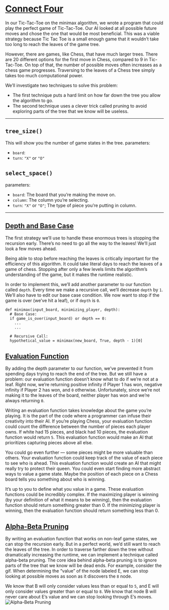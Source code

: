 # [Connect Four](https://www.codecademy.com/courses/machine-learning/lessons/advanced-minimax/exercises/tree-size)

In our Tic-Tac-Toe on the minimax algorithm, we wrote a program that could play the perfect game of Tic-Tac-Toe. 
Our AI looked at all possible future moves and chose the one that would be most beneficial. 
This was a viable strategy because Tic Tac Toe is a small enough game that it wouldn’t take too long to reach the leaves of the game tree.

However, there are games, like Chess, that have much larger trees. 
There are 20 different options for the first move in Chess, compared to 9 in Tic-Tac-Toe.
On top of that, the number of possible moves often increases as a chess game progresses. 
Traversing to the leaves of a Chess tree simply takes too much computational power.

We’ll investigate two techniques to solve this problem:
* The first technique puts a hard limit on how far down the tree you allow the algorithm to go.
* The second technique uses a clever trick called pruning to avoid exploring parts of the tree that we know will be useless.

---
## `tree_size()`
This will show you the number of game states in the tree.
parameters:
* `board`: 
* `turn`: `"X"` or `"O"`

## `select_space()`
parameters:
* `board`: The board that you’re making the move on.
* `column`: The column you’re selecting.
* `turn`: `"X"` or `"O"`; The type of piece you’re putting in column.

---
## [Depth and Base Case](https://www.codecademy.com/courses/machine-learning/lessons/advanced-minimax/exercises/base-case)

The first strategy we’ll use to handle these enormous trees is stopping the recursion early. 
There’s no need to go all the way to the leaves! 
We’ll just look a few moves ahead.

Being able to stop before reaching the leaves is critically important for the efficiency of this algorithm. 
It could take literal days to reach the leaves of a game of chess. 
Stopping after only a few levels limits the algorithm’s understanding of the game, but it makes the runtime realistic.

In order to implement this, we’ll add another parameter to our function called `depth`. Every time we make a recursive call, we’ll decrease `depth` by `1`.
We’ll also have to edit our base case condition. We now want to stop if the game is over (we’ve hit a leaf), or if `depth` is `0`.
```
def minimax(input_board, minimizing_player, depth):
  # Base Case:
  if game_is_over(input_board) or depth == 0:
    ...
    ...
  
  # Recursive Call:
  hypothetical_value = minimax(new_board, True, depth - 1)[0]
```

## [Evaluation Function](https://www.codecademy.com/courses/machine-learning/lessons/advanced-minimax/exercises/evaluation-function)

By adding the depth parameter to our function, we’ve prevented it from spending days trying to reach the end of the tree. 
But we still have a problem: our evaluation function doesn’t know what to do if we’re not at a leaf.
Right now, we’re returning positive infinity if Player 1 has won, negative infinity if Player 2 has won, and `0` otherwise. 
Unfortunately, since we’re not making it to the leaves of the board, neither player has won and we’re always returning `0`.

Writing an evaluation function takes knowledge about the game you’re playing.
It is the part of the code where a programmer can infuse their creativity into their AI.
If you’re playing Chess, your evaluation function could count the difference between the number of pieces each player owns. 
If white had 15 pieces, and black had 10 pieces, the evaluation function would return `5`. 
This evaluation function would make an AI that prioritizes capturing pieces above all else.

You could go even further — some pieces might be more valuable than others. 
Your evaluation function could keep track of the value of each piece to see who is ahead. 
This evaluation function would create an AI that might really try to protect their queen. 
You could even start finding more abstract ways to value a game state. 
Maybe the position of each piece on a Chess board tells you something about who is winning.

It’s up to you to define what you value in a game. 
These evaluation functions could be incredibly complex.
If the maximizing player is winning (by your definition of what it means to be winning), then the evaluation function should return something greater than 0. 
If the minimizing player is winning, then the evaluation function should return something less than 0.

## [Alpha-Beta Pruning](https://www.codecademy.com/courses/machine-learning/lessons/advanced-minimax/exercises/pruning)

By writing an evaluation function that works on non-leaf game states, we can stop the recursion early. 
But in a perfect world, we’d still want to reach the leaves of the tree. 
In order to traverse farther down the tree without dramatically increasing the runtime, we can implement a technique called alpha-beta pruning.
The core idea behind alpha-beta pruning is to ignore parts of the tree that we know will be dead ends.
For example, consider the gif.
When determining the “value” of the node labeled E, we can stop looking at possible moves as soon as it discovers the `8` node.

We know that B will only consider values less than or equal to `5`, and E will only consider values greater than or equal to `8`. We know that node B will never care about E’s value and we can stop looking through E’s moves.
![Alpha-Beta Pruning]()




